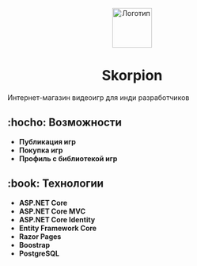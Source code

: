 <p align="center"> 
  <img src="https://cdn-icons-png.flaticon.com/512/32/32840.png" alt="Логотип" width="80px" height="80px">
</p>
<h1 align="center"> Skorpion </h1>
<p>Интернет-магазин видеоигр для инди разработчиков</p>
<h2> :hocho: Возможности</h2>
<ul>
  <li><b>Публикация игр</b></li>
  <li><b>Покупка игр</b></li>
  <li><b>Профиль с библиотекой игр</b></li>
</ul>
<h2> :book: Технологии</h2>
<ul>
  <li><b>ASP.NET Core</b></li>
  <li><b>ASP.NET Core MVC</b></li>
  <li><b>ASP.NET Core Identity</b></li>
  <li><b>Entity Framework Core</b></li>
  <li><b>Razor Pages</b></li>
  <li><b>Boostrap</b></li>
  <li><b>PostgreSQL</b></li>
</ul>
